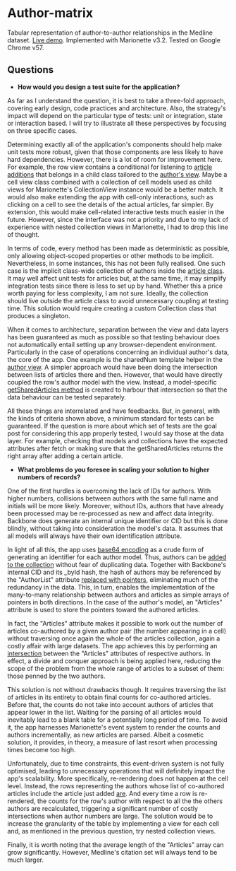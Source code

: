 Author-matrix
=============

Tabular representation of author-to-author relationships in the Medline dataset. [Live demo](https://hqcasanova.github.io/author-matrix/).
Implemented with Marionette v3.2. 
Tested on Google Chrome v57.

Questions
---------

- **How would you design a test suite for the application?**

As far as I understand the question, it is best to take a three-fold approach, covering early design, code practices and architecture. Also, the strategy's impact will depend on the particular type of tests: unit or integration, state or interaction based. I will try to illustrate all these perspectives by focusing on three specific cases.

Determining exactly all of the application's components should help make unit tests more robust, given that those components are less likely to have hard dependencies. However, there is a lot of room for improvement here. For example, the row view contains a conditional for listening to [article additions](https://github.com/hqcasanova/author-matrix/blob/master/src/row/view.js#L14) that belongs in a child class tailored to the [author's view](https://github.com/hqcasanova/author-matrix/blob/master/src/author/view.js). Maybe a cell view class combined with a collection of cell models used as child views for Marionette's CollectionView instance would be a better match. It would also make extending the app with cell-only interactions, such as clicking on a cell to see the details of the actual articles, far simpler. By extension, this would make cell-related interactive tests much easier in the future. However, since the interface was not a priority and due to my lack of experience with nested collection views in Marionette, I had to drop this line of thought.

In terms of code, every method has been made as deterministic as possible, only allowing object-scoped properties or other methods to be implicit. Nevertheless, in some instances, this has not been fully realised. One such case is the implicit class-wide collection of authors inside the [article class](https://github.com/hqcasanova/author-matrix/blob/master/src/article/model.js#L6). It may well affect unit tests for articles but, at the same time, it may simplify integration tests since there is less to set up by hand. Whether this a price worth paying for less complexity, I am not sure. Ideally, the collection should live outside the article class to avoid unnecessary coupling at testing time. This solution would require creating a custom Collection class that produces a singleton.  

When it comes to architecture, separation between the view and data layers has been guaranteed as much as possible so that testing behaviour does not automatically entail setting up any browser-dependent environment. Particularly in the case of operations concerning an individual author's data, the core of the app. One example is the sharedNum template helper in the [author view](https://github.com/hqcasanova/author-matrix/blob/master/src/author/view.js#L22). A simpler approach would have been doing the intersection between lists of articles there and then. However, that would have directly coupled the row's author model with the view. Instead, a model-specific [getSharedArticles method](https://github.com/hqcasanova/author-matrix/blob/master/src/author/model.js#L24) is created to harbour that intersection so that the data behaviour can be tested separately.

All these things are interrelated and have feedbacks. But, in general, with the kinds of criteria shown above, a minimum standard for tests can be guaranteed. If the question is more about which set of tests are the goal post for considering this app properly tested, I would say those at the data layer. For example, checking that models and collections have the expected attributes after fetch or making sure that the getSharedArticles returns the right array after adding a certain article.

- **What problems do you foresee in scaling your solution to higher numbers of records?**

One of the first hurdles is overcoming the lack of IDs for authors. With higher numbers, collisions between authors with the same full name and initials will be more likely. Moreover, without IDs, authors that have already been processed may be re-processed as new and affect data integrity. Backbone does generate an internal unique identifier or CID but this is done blindly, without taking into consideration the model's data. It assumes that all models will always have their own identification attribute.  

In light of all this, the app uses [base64 encoding](https://github.com/hqcasanova/author-matrix/blob/master/src/authors/collection.js#L50) as a crude form of generating an identifier for each author model. Thus, authors can be [added to the collection](https://github.com/hqcasanova/author-matrix/blob/master/src/authors/collection.js#L21) without fear of duplicating data. Together with Backbone's internal CID and its _byId hash, the hash of authors may be referenced by the "AuthorList" attribute [replaced with pointers](https://github.com/hqcasanova/author-matrix/blob/master/src/article/model.js#L24), eliminating much of the redundancy in the data. This, in turn, enables the implementation of the many-to-many relationship between authors and articles as simple arrays of pointers in both directions. In the case of the author's model, an "Articles" attribute is used to store the pointers toward the authored articles.

In fact, the "Articles" attribute makes it possible to work out the number of articles co-authored by a given author pair (the number appearing in a cell) without traversing once again the whole of the articles collection, again a costly affair with large datasets. The app achieves this by performing an [intersection](https://github.com/hqcasanova/author-matrix/blob/master/src/author/model.js#L31) between the "Articles" attributes of respective authors. In effect, a divide and conquer approach is being applied here, reducing the scope of the problem from the whole range of articles to a subset of them: those penned by the two authors.

This solution is not without drawbacks though. It requires traversing the list of articles in its entirety to obtain final counts for co-authored articles. Before that, the counts do not take into account authors of articles that appear lower in the list. Waiting for the parsing of all articles would inevitably lead to a blank table for a potentially long period of time. To avoid it, the app harnesses Marionette's event system to render the counts and authors incrementally, as new articles are parsed. Albeit a cosmetic solution, it provides, in theory, a measure of last resort when processing times become too high.

Unfortunately, due to time constraints, this event-driven system is not fully optimised, leading to unnecessary operations that will definitely impact the app's scalability. More specifically, re-rendering does not happen at the cell level. Instead, the rows representing the authors whose list of co-authored articles include the article just added [are](https://github.com/hqcasanova/author-matrix/blob/master/src/author/view.js#L40). And every time a row is re-rendered, the counts for the row's author with respect to all the the others authors are recalculated, triggering a significant number of costly intersections when author numbers are large. The solution would be to increase the granularity of the table by implementing a view for each cell and, as mentioned in the previous question, try nested collection views.

Finally, it is worth noting that the average length of the "Articles" array can grow significantly. However, Medline's citation set will always tend to be much larger.
